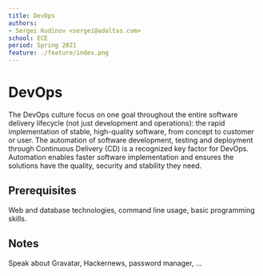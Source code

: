 ```yaml
---
title: DevOps
authors:
- Sergei Kudinov <sergei@adaltas.com>
school: ECE
period: Spring 2021
feature: ./feature/index.png
---
```


# DevOps

The DevOps culture focus on one goal throughout the entire software delivery lifecycle (not just development and operations): the rapid implementation of stable, high-quality software, from concept to customer or user. The automation of software development, testing and deployment through Continuous Delivery (CD) is a recognized key factor for DevOps. Automation enables faster software implementation and ensures the solutions have the quality, security and stability they need.

## Prerequisites

Web and database technologies, command line usage, basic programming skills.

## Notes

Speak about Gravatar, Hackernews, password manager, ...
